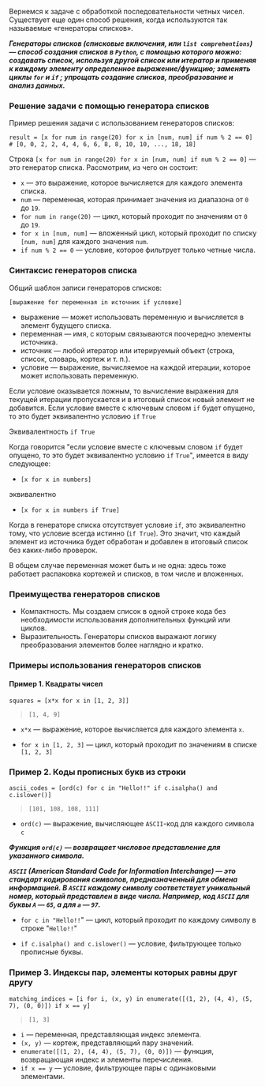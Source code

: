 Вернемся к задаче с обработкой последовательности четных чисел. 
Существует еще один способ решения, когда используются так называемые «генераторы списков».

***Генераторы списков (списковые включения, или `list comprehentions`) — способ создания списков в `Python`, 
с помощью которого можно: создавать список, используя другой список или итератор и применяя к 
каждому элементу определенное выражение/функцию; заменять циклы `for` и `if` ; 
упрощать создание списков, преобразование и анализ данных.***

### Решение задачи с помощью генератора списков
Пример решения задачи с использованием генераторов списков:

    result = [x for num in range(20) for x in [num, num] if num % 2 == 0]
    # [0, 0, 2, 2, 4, 4, 6, 6, 8, 8, 10, 10, ..., 18, 18]

Строка `[x for num in range(20) for x in [num, num] if num % 2 == 0]`
— это генератор списка. Рассмотрим, из чего он состоит:
- `x` — это выражение, которое вычисляется для каждого элемента списка.
- `num` — переменная, которая принимает значения из диапазона от `0` до `19`.
- `for num in range(20)` — цикл, который проходит по значениям от `0` до `19`.
- `for x in [num, num]` — вложенный цикл, который проходит по списку `[num, num]`
для каждого значения `num`.
- `if num % 2 == 0` — условие, которое фильтрует только четные числа.

### Синтаксис генераторов списка
Общий шаблон записи генераторов списков:

`[выражение for переменная in источник if условие]`
- выражение — может использовать переменную и вычисляется в элемент будущего списка.
- переменная — имя, с которым связываются поочередно элементы источника.
- источник — любой итератор или итерируемый объект (строка, список, словарь, кортеж и т. п.).
- условие — выражение, вычисляемое на каждой итерации, которое может использовать переменную.

Если условие оказывается ложным, то вычисление выражения для текущей итерации пропускается 
и в итоговый список новый элемент не добавится. Если условие вместе с ключевым словом 
`if` будет опущено, то это будет эквивалентно условию `if` `True`


Эквивалентность `if True`

Когда говорится "если условие вместе с ключевым словом `if` будет опущено, то это будет эквивалентно условию 
`if` `True`", имеется в виду следующее:
- `[x for x in numbers]`

эквивалентно

- `[x for x in numbers if True]`

Когда в генераторе списка отсутствует условие `if`, это эквивалентно тому, что условие всегда истинно (`if True`). 
Это значит, что каждый элемент из источника будет обработан и добавлен в итоговый список без каких-либо проверок.

В общем случае переменная может быть и не одна: здесь тоже работает распаковка кортежей и списков, 
в том числе и вложенных.

### Преимущества генераторов списков

- Компактность. Мы создаем список в одной строке кода без необходимости использования дополнительных функций или циклов.
- Выразительность. Генераторы списков выражают логику преобразования элементов более наглядно и кратко.

### Примеры использования генераторов списков

#### Пример 1. Квадраты чисел

`squares = [x*x for x in [1, 2, 3]]`
> `[1, 4, 9]`

* `x*x` — выражение, которое вычисляется для каждого элемента `x`.

* `for x in [1, 2, 3]` — цикл, который проходит по значениям в списке `[1, 2, 3]`

### Пример 2. Коды прописных букв из строки

`ascii_codes = [ord(c) for c in "Hello!!" if c.isalpha() and c.islower()]`

> `[101, 108, 108, 111]`
* `ord(c)` — выражение, вычисляющее `ASCII`-код для каждого символа `c`

***Функция `ord(c)` — возвращает числовое представление для указанного символа.***

***`ASCII` (American Standard Code for Information Interchange) — это стандарт кодирования символов, 
предназначенный для обмена информацией. В `ASCII` каждому символу соответствует уникальный номер, 
который представлен в виде числа. Например, код `ASCII` для буквы `A` — `65`, а для `a` — `97`.***

* `for c in "Hello!!`" — цикл, который проходит по каждому символу в строке "`Hello!!`"

* `if c.isalpha() and c.islower()` — условие, фильтрующее только прописные буквы.

### Пример 3. Индексы пар, элементы которых равны друг другу
`matching_indices = [i for i, (x, y) in enumerate([(1, 2), (4, 4), (5, 7), (0, 0)]) if x == y]`
> `[1, 3]`



* `i` — переменная, представляющая индекс элемента.
* `(x, y)` — кортеж, представляющий пару значений.
* `enumerate([(1, 2), (4, 4), (5, 7), (0, 0)])` — функция, возвращающая индекс и элементы перечисления.
* `if x == y` — условие, фильтрующее пары с одинаковыми элементами.


